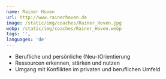 ```yaml
---
name: Rainer Hoven
url: http://www.rainerhoven.de
image: /static/img/coaches/Rainer_Hoven.jpg
webp: /static/img/coaches/Rainer_Hoven.webp
tags: '',
languages: 'de'
---
```


<ul><li>Berufliche und persönliche (Neu-)Orientierung</li><li>Ressourcen erkennen, stärken und nutzen</li><li>Umgang mit Konflikten im privaten und beruflichen Umfeld</li></ul>